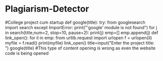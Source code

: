 # Plagiarism-Detector
#College project cum startup
def google(title):
    try:
        from googlesearch import search
    except ImportError:
        print("'google' module is not found")
    for j in search(title,num=2, stop=10, pause=2):
        print(j)
        emp=[]
        emp.append(j)
    def link_open():
        for il in emp:
            from urllib.request import urlopen
            f = urlopen(il)
            myfile = f.read()
            print(myfile)
    link_open()
title=input("Enter the project title: ")
google(title)
#This type of content opening is wrong as even the website code is being opened
